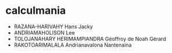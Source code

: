 # calculmania
 - RAZANA-HARIVAHY Hans Jacky
 - ANDRIAMAHOLISON Lee
 - TOLOJANAHARY HERIMAMPIANDRA Géoffroy de Noah Gérard
 - RAKOTOARIMALALA Andrianavalona Nantenaina

